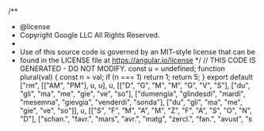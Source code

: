/**
 * @license
 * Copyright Google LLC All Rights Reserved.
 *
 * Use of this source code is governed by an MIT-style license that can be
 * found in the LICENSE file at https://angular.io/license
 */
// THIS CODE IS GENERATED - DO NOT MODIFY.
const u = undefined;
function plural(val) {
    const n = val;
    if (n === 1)
        return 1;
    return 5;
}
export default ["rm", [["AM", "PM"], u, u], u, [["D", "G", "M", "M", "G", "V", "S"], ["du", "gli", "ma", "me", "gie", "ve", "so"], ["dumengia", "glindesdi", "mardi", "mesemna", "gievgia", "venderdi", "sonda"], ["du", "gli", "ma", "me", "gie", "ve", "so"]], u, [["S", "F", "M", "A", "M", "Z", "F", "A", "S", "O", "N", "D"], ["schan.", "favr.", "mars", "avr.", "matg", "zercl.", "fan.", "avust", "s